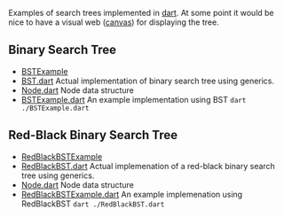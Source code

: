Examples of search trees implemented in [dart](http://dartlang.org). At some point it would be nice to have a visual web ([canvas](http://en.wikipedia.org/wiki/Canvas_element)) for displaying the tree.

Binary Search Tree
------------------
* [BSTExample](http://algs4.cs.princeton.edu/32bst/)
* [BST.dart](https://github.com/financeCoding/dart-bst-example/blob/master/BSTExample/BST.dart) Actual implementation of binary search tree using generics.  
* [Node.dart](https://github.com/financeCoding/dart-bst-example/blob/master/BSTExample/Node.dart) Node data structure
* [BSTExample.dart](https://github.com/financeCoding/dart-bst-example/blob/master/BSTExample/BSTExample.dart) An example implementation using BST `dart ./BSTExample.dart` 

Red-Black Binary Search Tree
----------------------------
* [RedBlackBSTExample](http://algs4.cs.princeton.edu/33balanced/)
* [RedBlackBST.dart](https://github.com/financeCoding/dart-bst-example/blob/master/RedBlackBSTExample/RedBlackBST.dart) Actual implemenation of a red-black binary search tree using generics.
* [Node.dart](https://github.com/financeCoding/dart-bst-example/blob/master/RedBlackBSTExample/Node.dart) Node data structure      
* [RedBlackBSTExample.dart](https://github.com/financeCoding/dart-bst-example/blob/master/RedBlackBSTExample/RedBlackBSTExample.dart) An example implemenation using RedBlackBST `dart ./RedBlackBST.dart`

